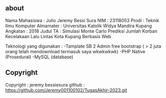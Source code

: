 ## about
Nama Mahasiswa : Julio Jeremy Bessi Sura
NIM : 23118053
Prodi : Teknik Ilmu Komputer 
Almamater : Universitas Katolik Widya Mandira Kupang 
Angkatan : 2018
Judul TA : Simulasi Monte Carlo Prediksi Jumlah Korban Kecelakaan Lalu Lintas Kota Kupang Berbasis Web

Teknologi yang digunakan :
-Tamplate SB 2 Admin free bootstrap ( > 2 juta orang telah mendownload termasuk saya wkwkwkwk)
-PHP Native (Prosedural)
-MySQL (database)

## Copyright 
Copyright : jeremy bessiesura
github : https://github.com/Jeremy001100102/TugasAkhir-2023.git

